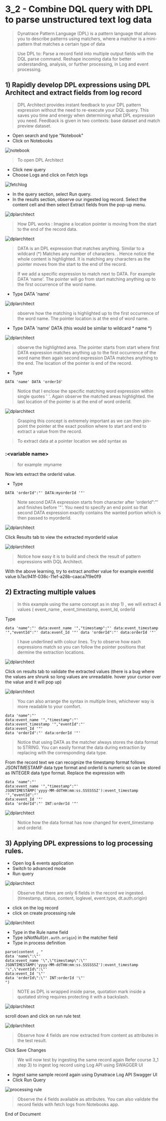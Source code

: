 # 3_2 - Combine DQL query with DPL to parse unstructured text log data

> Dynatrace Pattern Language (DPL) is a pattern language that allows you to describe patterns using matchers, where a matcher is a mini-pattern that matches a certain type of data

>Use DPL to:
Parse a record field into multiple output fields with the DQL parse command.
Reshape incoming data for better understanding, analysis, or further processing, in Log and event processing.

## 1) Rapidly develop DPL expressions using DPL Architect and extract fields from log record

> DPL Architect provides instant feedback to your DPL pattern expression without the need to re-execute your DQL query. This saves you time and energy when determining what DPL expression you need. Feedback is given in two contexts: base dataset and match preview dataset.

- Open search and type "Notebook"
- Click on Notebooks 

![notebook](https://github.com/hakansuku/D1APACTraining/blob/main/images/DPL/notebook.png?raw=true)

> To open DPL Architect
- Click new query
- Choose Logs and click on Fetch logs

![fetchlog](https://github.com/hakansuku/D1APACTraining/blob/main/images/DPL/fetchlogs.png?raw=true)

- In the query section, select Run query.
- In the results section, observe our ingested log record.  Select the content cell and then select Extract fields from the pop-up menu.

![dplarchitect](https://github.com/hakansuku/D1APACTraining/blob/main/images/DPL/dplarchitect.png?raw=true)
> How DPL works : Imagine a location pointer is moving from the start to the end of the record data.

![dplarchitect](https://github.com/hakansuku/D1APACTraining/blob/main/images/DPL/DPLAinitialscreen.png?raw=true)

> DATA is an DPL expression that matches anything.  Similar to a wildcard (*) Matches any number of characters. .
> Hence notice the whole content is highlighted.  It is matching any characters as the pointer moves from the start to the end of the record.

> If we add a specific expression to match next to DATA.  For example DATA 'name'.  The pointer will go from start matching anything up to the first occurrence of the word name.

- Type DATA 'name'
  
![dplarchitect](https://github.com/hakansuku/D1APACTraining/blob/main/images/DPL/namematch.png?raw=true)

> observe how the matching is highlighted up to the first occurrence of the word name. The pointer location is at the end of word name.

- Type DATA 'name' DATA (this would be similar to wildcard * name *)
  
![dplarchitect](https://github.com/hakansuku/D1APACTraining/blob/main/images/DPL/datanamedata.png?raw=true)

> observe the highlighted area.  The pointer starts from start where first DATA expression matches anything up to the first occurrence of the word name then again second expression DATA matches anything to the end. The location of the pointer is end of the record.

- Type
```
DATA 'name' DATA 'orderId'
```

> Notice that I enclose the specific matching word expression within single quotes ' '.
Again observe the matched areas highlighted. the last location of the pointer is at the end of word orderId.

![dplarchitect](https://github.com/hakansuku/D1APACTraining/blob/main/images/DPL/datanamedataorderId.png?raw=true)

> Grasping this concept is extremely important as we can then pin-point the pointer at the exact position where to start and end to extract a value from the record. 

> To extract data at a pointer location we add syntax as
### :\<variable name\>      
> for example  :myname 

Now lets extract the orderId value. 

- Type 
```
DATA 'orderId":"' DATA:myorderId '"'
```

>Note second DATA expression starts from character after 'orderId":"' and finishes before '"'.  You need to specify an end point so that second DATA expression exactly contains the wanted portion which is then passed to myorderId.

![dplarchitect](https://github.com/hakansuku/D1APACTraining/blob/main/images/DPL/orderIdextract.png?raw=true)

Click Results tab to view the extracted myorderId value

![dplarchitect](https://github.com/hakansuku/D1APACTraining/blob/main/images/DPL/resultorderId.png?raw=true)

> Notice how easy it is to build and check the result of pattern expressions with DQL Architect.

With the above learning, try to extract another value for example eventId value b7ac941f-038c-11ef-a28b-caaca7f9e0f9

## 2) Extracting multiple values 

> In this example using the same concept as in step 1) , we will extract 4 values ( event_name ,  event_timestamp, event_Id, orderId

Type 
```
data 'name":"' data:event_name '","timestamp":"' data:event_timestamp '","eventId":"' data:event_Id '"' data 'orderId":"' data:orderId '"'
```
> I have underlined with colour lines. Try to observe how each expressions match so you can follow the pointer positions that dermine the extraction locations.

![dplarchitect](https://github.com/hakansuku/D1APACTraining/blob/main/images/DPL/multivalues.png?raw=true)

Click on results tab to validate the extracted values (there is a bug where the values are shrunk so long values are unreadable. hover your cursor over the value and it will pop up)

![dplarchitect](https://github.com/hakansuku/D1APACTraining/blob/main/images/DPL/cursorhoverpopup.png?raw=true)

> You can also arrange the syntax in multiple lines, whichever way is more readable to your comfort.

```
data 'name":"' 
data:event_name '","timestamp":"' 
data:event_timestamp '","eventId":"' 
data:event_Id '"' 
data 'orderId":"' data:orderId '"'
```

> Notice that using DATA as the matcher always stores the data format to STRING.  You can easily format the data during extraction by replacing with the corresponding data type.

From the record text we can recognize the timestamp format follows JSONTIMESTAMP data type format and orderId is numeric so can be stored as INTEGER data type format. 
Replace the expression with 

```
data 'name":"' 
data:event_name '","timestamp":"' 
JSONTIMESTAMP('yyyy-MM-ddTHH:mm:ss.SSSSSSZ'):event_timestamp '","eventId":"' 
data:event_Id '"' 
data 'orderId":"' INT:orderId '"'
```

![dplarchitect](https://github.com/hakansuku/D1APACTraining/blob/main/images/DPL/dataformatconversion.png?raw=true)
> Notice how the data format has now changed for event_timestamp and orderId.

## 3) Applying DPL expressions to log processing rules.
- Open log & events application
- Switch to advanced mode
- Run query

![dplarchitect](https://github.com/hakansuku/D1APACTraining/blob/main/images/DPL/openlogadvancedmode.png?raw=true)

> Observe that there are only 6 fields in the record we ingested. (timestamp, status, content, loglevel, event.type, dt.auth.origin)

- click on the log record
- click on create processing rule

![dplarchitect](https://github.com/hakansuku/D1APACTraining/blob/main/images/DPL/createprocessingrule.png?raw=true)

- Type in the Rule name field
- Type isNotNull(`dt.auth.origin`) in the matcher field
- Type in process definition
  
```
parse(content , "
data 'name\":\"' 
data:event_name '\",\"timestamp\":\"' 
JSONTIMESTAMP('yyyy-MM-ddTHH:mm:ss.SSSSSSZ'):event_timestamp '\",\"eventId\":\"' 
data:event_Id '\"' 
data 'orderId\":\"' INT:orderId '\"'
")
```
> NOTE as DPL is wrapped inside parse, quotation mark inside a quotated string requires protecting it with a backslash. 

![dplarchitect](https://github.com/hakansuku/D1APACTraining/blob/main/images/DPL/parcingruleMK.png?raw=true)

scroll down and click on run rule test

![dplarchitect](https://github.com/hakansuku/D1APACTraining/blob/main/images/DPL/runruletest.png?raw=true)

> Observe how 4 fields are now extracted from content as attributes in the test result.

Click Save Changes

> We will now test by ingesting the same record again 
Refer course 3_1 step 3) to ingest log record using Log API using SWAGGER UI

- Ingest same sample record again using Dynatrace Log API Swagger UI
- Click Run Query

![processing rule](https://github.com/hakansuku/D1APACTraining/blob/main/images/DPL/4fieldextractionrunqueryresult.png?raw=true)

> Observe the 4 fields available as attributes.  You can also validate the record fields with fetch logs from Notebooks app.

End of Document


